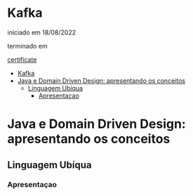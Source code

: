 # Kafka
iniciado em 18/08/2022

terminado em 

[certificate]() 

- [Kafka](#kafka)
- [Java e Domain Driven Design: apresentando os conceitos](#java-e-domain-driven-design-apresentando-os-conceitos)
  - [Linguagem Ubíqua](#linguagem-ubíqua)
    - [Apresentaçao](#apresentaçao)


# Java e Domain Driven Design: apresentando os conceitos

## Linguagem Ubíqua
### Apresentaçao
